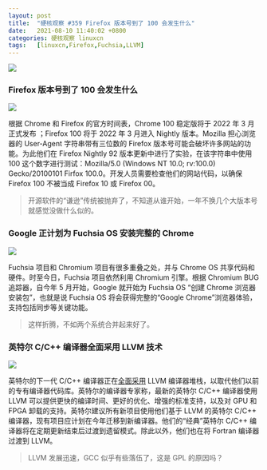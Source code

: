```yaml
---
layout: post
title:	"硬核观察 #359 Firefox 版本号到了 100 会发生什么"
date:	2021-08-10 11:40:02 +0800 
categories:	硬核观察 linuxcn 
tags:	[linuxcn,Firefox,Fuchsia,LLVM]
---
```



![](/Asserts/Images//attachment/album/202108/10/113856s4ooooz89orasobo.jpg)


### Firefox 版本号到了 100 会发生什么


![](/Asserts/Images//attachment/album/202108/10/113909gqntpz1xu1pn4t61.jpg)


根据 Chrome 和 Firefox 的官方时间表，Chrome 100 稳定版将于 2022 年 3 月正式发布 ；Firefox 100 将于 2022 年 3 月进入 Nightly 版本。Mozilla 担心浏览器的 User-Agent 字符串带有三位数的 Firefox 版本号可能会破坏许多网站的功能。为此他们在 Firefox Nightly 92 版本更新中进行了实验，在该字符串中使用 100 这个数字进行测试：Mozilla/5.0 (Windows NT 10.0; rv:100.0) Gecko/20100101 Firfox 100.0。开发人员需要检查他们的网站代码，以确保 Firefox 100 不被当成 Firefox 10 或 Firefox 00。



> 
> 开源软件的“谦逊”传统被抛弃了，不知道从谁开始，一年不换几个大版本号就感觉没做什么似的。
> 
> 
> 


### Google 正计划为 Fuchsia OS 安装完整的 Chrome


![](/Asserts/Images//attachment/album/202108/10/113931rtnyynztt94yyqtn.jpg)


Fuchsia 项目和 Chromium 项目有很多重叠之处，并与 Chrome OS 共享代码和硬件。时至今日，Fuchsia 项目依然利用 Chromium 引擎。根据 Chromium BUG 追踪器，自今年 5 月开始，Google 就开始为 Fuchsia OS “创建 Chrome 浏览器安装包”，也就是说 Fuchsia OS 将会获得完整的“Google Chrome”浏览器体验，支持包括同步等关键功能。



> 
> 这样折腾，不如两个系统合并起来好了。
> 
> 
> 


### 英特尔 C/C++ 编译器全面采用 LLVM 技术


![](/Asserts/Images//attachment/album/202108/10/113946sddd1lfdx0puw05u.jpg)


英特尔的下一代 C/C++ 编译器正在[全面采用](https://software.intel.com/content/www/us/en/develop/blogs/adoption-of-llvm-complete-icx.html) LLVM 编译器堆栈，以取代他们以前的专有编译器代码库。英特尔的编译器专家称，最新的英特尔 C/C++ 编译器使用 LLVM 可以提供更快的编译时间、更好的优化、增强的标准支持，以及对 GPU 和 FPGA 卸载的支持。英特尔建议所有新项目使用他们基于 LLVM 的英特尔 C/C++ 编译器，现有项目应计划在今年迁移到新编译器。他们的“经典”英特尔 C/C++ 编译器将在定期更新结束后过渡到遗留模式。除此以外，他们也在将 Fortran 编译器过渡到 LLVM。



> 
> LLVM 发展迅速，GCC 似乎有些落伍了，这是 GPL 的原因吗？
> 
> 
>
